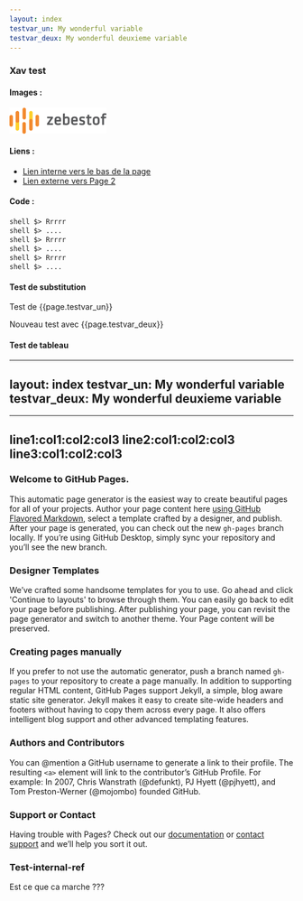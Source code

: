 ```yaml
---
layout: index
testvar_un: My wonderful variable
testvar_deux: My wonderful deuxieme variable
---
```


### Xav test

#### Images : 

![zbo logo](images/logo.png)

#### Liens : 

- [Lien interne vers le bas de la page](#test-internal-ref)
- [Lien externe vers Page 2](pages/page2.md)

#### Code : 

    shell $> Rrrrr
    shell $> ....
    shell $> Rrrrr
    shell $> ....
    shell $> Rrrrr
    shell $> ....

#### Test de substitution 

Test de {{page.testvar_un}}

Nouveau test avec {{page.testvar_deux}}

#### Test de tableau

---
layout: index
testvar_un: My wonderful variable
testvar_deux: My wonderful deuxieme variable
---

---
line1:col1:col2:col3
line2:col1:col2:col3
line3:col1:col2:col3
---

### Welcome to GitHub Pages.
This automatic page generator is the easiest way to create beautiful pages for all of your projects. Author your page content here [using GitHub Flavored Markdown](https://guides.github.com/features/mastering-markdown/), select a template crafted by a designer, and publish. After your page is generated, you can check out the new `gh-pages` branch locally. If you’re using GitHub Desktop, simply sync your repository and you’ll see the new branch.

### Designer Templates
We’ve crafted some handsome templates for you to use. Go ahead and click 'Continue to layouts' to browse through them. You can easily go back to edit your page before publishing. After publishing your page, you can revisit the page generator and switch to another theme. Your Page content will be preserved.

### Creating pages manually
If you prefer to not use the automatic generator, push a branch named `gh-pages` to your repository to create a page manually. In addition to supporting regular HTML content, GitHub Pages support Jekyll, a simple, blog aware static site generator. Jekyll makes it easy to create site-wide headers and footers without having to copy them across every page. It also offers intelligent blog support and other advanced templating features.

### Authors and Contributors
You can @mention a GitHub username to generate a link to their profile. The resulting `<a>` element will link to the contributor’s GitHub Profile. For example: In 2007, Chris Wanstrath (@defunkt), PJ Hyett (@pjhyett), and Tom Preston-Werner (@mojombo) founded GitHub.

### Support or Contact
Having trouble with Pages? Check out our [documentation](https://help.github.com/pages) or [contact support](https://github.com/contact) and we’ll help you sort it out.

### Test-internal-ref

Est ce que ca marche ???

